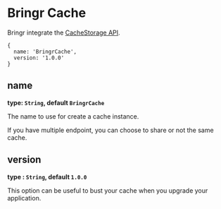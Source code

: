 # Bringr Cache

Bringr integrate the [CacheStorage API](https://developer.mozilla.org/en-US/docs/Web/API/CacheStorage).

```json5
{
  name: 'BringrCache',
  version: '1.0.0'
}
```

## name

**type: `String`, default `BringrCache`**

The name to use for create a cache instance. 

If you have multiple endpoint, you can choose to share or not the same cache.

## version

**type : `String`, default `1.0.0`**

This option can be useful to bust your cache when you upgrade your application.
